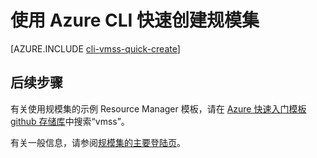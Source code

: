 <properties
	pageTitle="规模集 CLI 快速创建 |Azure"
	description="使用 CLI 快速创建部署规模集。"
	keywords="虚拟机规模集" 
	services="virtual-machine-scale-sets"
	documentationCenter=""
	authors="gatneil"
	manager="madhana"
	editor="tysonn"
	tags="azure-resource-manager" />

<tags
	ms.service="virtual-machine-scale-sets"
	ms.workload="infrastructure-services"
	ms.tgt_pltfrm="vm-linux"
	ms.devlang="na"
	ms.topic="article"
	ms.date="12/23/2016"
	wacn.date="03/01/2017"
	ms.author="gatneil"/>  


# 使用 Azure CLI 快速创建规模集

[AZURE.INCLUDE [cli-vmss-quick-create](../../includes/virtual-machines-linux-cli-vmss-quick-create-include.md)]

## 后续步骤

有关使用规模集的示例 Resource Manager 模板，请在 [Azure 快速入门模板 github 存储库](https://github.com/Azure/azure-quickstart-templates)中搜索“vmss”。

有关一般信息，请参阅[规模集的主要登陆页](/home/features/virtual-machine-scale-sets/)。

<!---HONumber=Mooncake_0822_2016-->